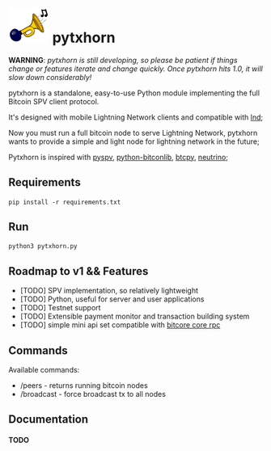 # <img src="resource/logo.png" width=80 /> pytxhorn

__WARNING__: *pytxhorn is still developing, so please be patient if things change or features iterate and change quickly. Once pytxhorn hits 1.0, it will slow down considerably!*

pytxhorn is a standalone, easy-to-use Python module implementing the full Bitcoin SPV client protocol.

It's designed with mobile Lightning Network clients and compatible with [lnd](https://github.com/lightningnetwork/lnd);

Now you must run a full bitcoin node to serve Lightning Network, pytxhorn wants to provide a simple and light node for lightning network in the future;

Pytxhorn is inspired with [pyspv](https://github.com/sarchar/pyspv), [python-bitconlib](https://github.com/petertodd/python-bitcoinlib), [btcpy](https://github.com/chainside/btcpy), [neutrino](https://github.com/lightninglabs/neutrino);

## Requirements

```
pip install -r requirements.txt
```

## Run

```
python3 pytxhorn.py
```


## Roadmap to v1 && Features

* [TODO] SPV implementation, so relatively lightweight
* [TODO] Python, useful for server and user applications
* [TODO] Testnet support
* [TODO] Extensible payment monitor and transaction building system
* [TODO] simple mini api set compatible with [bitcore core rpc](https://bitcoincore.org/en/doc/0.18.0/)


## Commands

Available commands:

* /peers - returns running bitcoin nodes
* /broadcast - force broadcast tx to all nodes

## Documentation

#### TODO
